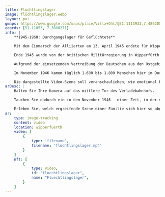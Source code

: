 ```yaml
---
title: Flüchtlingslager
image: flüchtlingslager.webp
layout: poi
gmaps: https://www.google.com/maps/place/Villa+Ohl/@51.1113933,7.4862051,17z/data=!3m1!4b1!4m6!3m5!1s0x47b934b438695541:0x23677c406164f6e9!8m2!3d51.11139!4d7.48878!16s%2Fg%2F120p462z?entry=ttu
coords: [51.11853, 7.3880271]
info: |
    **1945-1960: Durchgangslager für Geflüchtete**

    Mit dem Einmarsch der Alliierten am 13. April 1945 endete für Wipperfürth der Zweite Weltkrieg. 

    Ende 1945 wurde von der britischen Militärregierung in Wipperfürth ein Lager zum Zwecke der „Rheinländerrückführung“ eingerichtet; 

    Aufgrund der einsetzenden Vertreibung der Deutschen aus den Ostgebieten jedoch änderte sich die Funktion des Lagers sehr schnell; es wurde zum „Durchgangslager für Flüchtlinge“. Etwa 1 Million Menschen wurden bis 1960 durch den „Rangierbahnhof der Heimatlosen“ geschleust, der Anteil der rückzuführenden Rheinländer lag bei gerade einmal 3 Prozent. 

    Im November 1946 kamen täglich 1.600 bis 1.800 Menschen hier im Durchgangslager an, die auf Nordrhein- Westfalen verteilt werden sollten. Da dies gar nicht so schnell zu schaffen war, wurde das „Durchgangslager“ für zahlreiche Menschen zum Aufenthaltsort für viele Monate. Für einen längeren Aufenthalt war das Lager aber nicht ausgerüstet; so gab es weder Duschen noch Bäder; 30 bis 50 Menschen hausten in einem Raum; die Unterkünfte waren verlaust und verwanzt; wiederholt brachen Seuchen aus. Es gab natürlich auch nicht genug Platz in den Schulen, um allen Flüchtlingskindern den Unterrichtsbesuch zu ermöglichen. Ende 1950 war fast jeder vierte Einwohner von Wipperfürth und Klüppelberg ein Vertriebener; 1951 registrierte man 902 wohnungssuchende Familien mit 2583 Personen. 

    Die dargestellte Video-Szene soll veranschaulichen, wie emotional Familienzuammenführungen von Geflüchten  - ach all den Wirren des Krieges - hier am Bahnhof gewesen sein können.
arDesc: |
    Halten Sie Ihre Kamera auf das mittlere Tor des Verladebahnhofs.

    Tauchen Sie dadurch ein in den November 1946 - einer Zeit, in der viele geflüchtete Deutsche aus den Ostgebieten hier eintrafen.

    Erleben Sie, welch ergreifende Szene einer Familie sich hier so abgespielt haben könnte.
ar:
    type: image-tracking
    content: video
    location: wipperfuerth
    video: [
        {
            type: 'filename',
            filename: 'fluchtlingslager.mp4'
        }
    ]
    nft: [
        {
            type: video,
            id: "fluechtlingslager",
            name: "Fluechtlingslager",
        }
    ]
---
```


